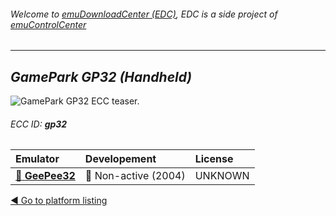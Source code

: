###### Welcome to [emuDownloadCenter (EDC)](https://github.com/PhoenixInteractiveNL/emuDownloadCenter/wiki/), EDC is a side project of [emuControlCenter](https://github.com/PhoenixInteractiveNL/emuControlCenter/wiki/)
***
## _GamePark GP32 (Handheld)_
![](https://raw.githubusercontent.com/wiki/PhoenixInteractiveNL/emuDownloadCenter/images_platform/ecc_gp32_teaser.png "GamePark GP32 ECC teaser.")
###### ECC ID: **gp32**

| Emulator   | Developement        | License     |
|:-----------|:--------------------|:------------|
| [:file_folder: **GeePee32**](https://github.com/PhoenixInteractiveNL/emuDownloadCenter/wiki/Emulator-geepee32#menu) | :red_circle: Non-active (2004) | UNKNOWN |

[:arrow_backward: Go to platform listing](https://github.com/PhoenixInteractiveNL/emuDownloadCenter/wiki/EDC-Platform-List)
